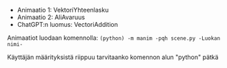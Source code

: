 - Animaatio 1: VektoriYhteenlasku
- Animaatio 2: AliAvaruus
- ChatGPT:n luomus: VectoriAddition

Animaatiot luodaan komennolla: 
`(python) -m manim -pqh scene.py -Luokan nimi-`

Käyttäjän määrityksistä riippuu tarvitaanko komennon alun "python" pätkä

